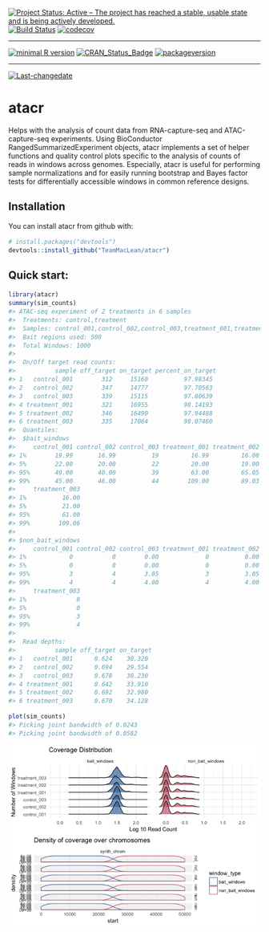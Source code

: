 [![Project Status: Active – The project has reached a stable, usable state and is being actively developed.](http://www.repostatus.org/badges/latest/active.svg)](http://www.repostatus.org/#active)
[![Build Status](https://travis-ci.org/TeamMacLean/atacr.svg?branch=master)](https://travis-ci.org/TeamMacLean/atacr)
[![codecov](https://codecov.io/gh/TeamMacLean/atacr/branch/master/graph/badge.svg)](https://codecov.io/gh/TeamMacLean/atacr)
 
-----------------------------------------
 
[![minimal R version](https://img.shields.io/badge/R%3E%3D-3.0.0-6666ff.svg)](https://cran.r-project.org/)
[![CRAN_Status_Badge](http://www.r-pkg.org/badges/version/atacr)](https://cran.r-project.org/package=atacr)
[![packageversion](https://img.shields.io/badge/Package%20version-0.4.14-orange.svg?style=flat-square)](commits/master)


---------------------------------------
 
[![Last-changedate](https://img.shields.io/badge/last%20change-"2018--03--19"-yellowgreen.svg)](/commits/master)
<!-- README.md is generated from README.Rmd. Please edit that file -->

atacr
=====

Helps with the analysis of count data from RNA-capture-seq and ATAC-capture-seq experiments. Using BioConductor RangedSummarizedExperiment objects, atacr implements a set of helper functions and quality control plots specific to the analysis of counts of reads in windows across genomes. Especially, atacr is useful for performing sample normalizations and for easily running bootstrap and Bayes factor tests for differentially accessible windows in common reference designs.

Installation
------------

You can install atacr from github with:

``` r
# install.packages("devtools")
devtools::install_github("TeamMacLean/atacr")
```

Quick start:
------------

``` r
library(atacr)
summary(sim_counts)
#> ATAC-seq experiment of 2 treatments in 6 samples
#>  Treatments: control,treatment 
#>  Samples: control_001,control_002,control_003,treatment_001,treatment_002,treatment_003 
#>  Bait regions used: 500 
#>  Total Windows: 1000 
#>  
#>  On/Off target read counts:
#>           sample off_target on_target percent_on_target
#> 1   control_001        312     15160          97.98345
#> 2   control_002        347     14777          97.70563
#> 3   control_003        339     15115          97.80639
#> 4 treatment_001        321     16955          98.14193
#> 5 treatment_002        346     16490          97.94488
#> 6 treatment_003        335     17064          98.07460 
#>  Quantiles: 
#>  $bait_windows
#>     control_001 control_002 control_003 treatment_001 treatment_002
#> 1%        19.99       16.99          19         16.99         16.00
#> 5%        22.00       20.00          22         20.00         19.00
#> 95%       40.00       40.00          39         63.00         65.05
#> 99%       45.00       46.00          44        109.00         89.03
#>     treatment_003
#> 1%          16.00
#> 5%          21.00
#> 95%         61.00
#> 99%        109.06
#> 
#> $non_bait_windows
#>     control_001 control_002 control_003 treatment_001 treatment_002
#> 1%            0           0        0.00             0          0.00
#> 5%            0           0        0.00             0          0.00
#> 95%           3           4        3.05             3          3.05
#> 99%           4           4        4.00             4          4.00
#>     treatment_003
#> 1%              0
#> 5%              0
#> 95%             3
#> 99%             4
#>  
#>  Read depths:
#>           sample off_target on_target
#> 1   control_001      0.624    30.320
#> 2   control_002      0.694    29.554
#> 3   control_003      0.678    30.230
#> 4 treatment_001      0.642    33.910
#> 5 treatment_002      0.692    32.980
#> 6 treatment_003      0.670    34.128
```

``` r
plot(sim_counts)
#> Picking joint bandwidth of 0.0243
#> Picking joint bandwidth of 0.0582
```

![](README-unnamed-chunk-2-1.png)

